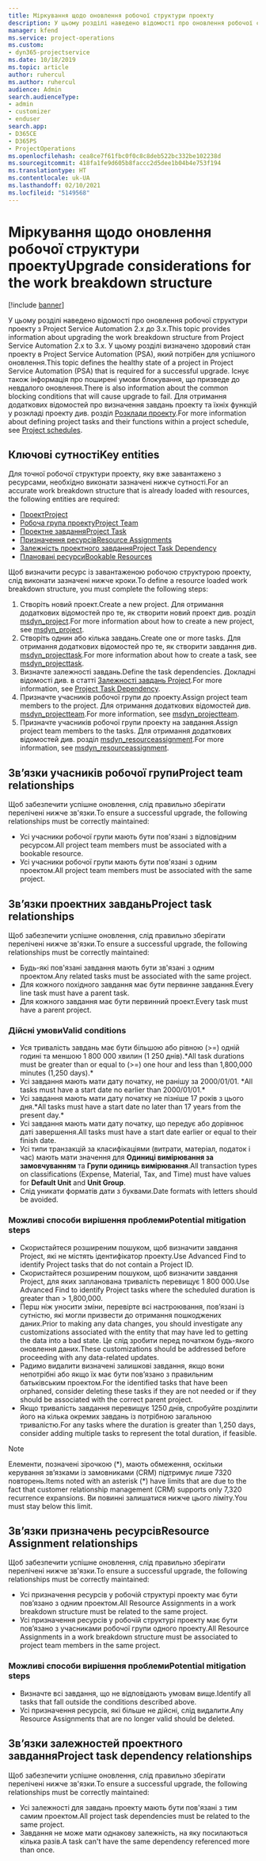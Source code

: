 ```yaml
---
title: Міркування щодо оновлення робочої структури проекту
description: У цьому розділі наведено відомості про оновлення робочої структури проекту з Project Service Automation 2.x до 3.x.
manager: kfend
ms.service: project-operations
ms.custom:
- dyn365-projectservice
ms.date: 10/18/2019
ms.topic: article
author: ruhercul
ms.author: ruhercul
audience: Admin
search.audienceType:
- admin
- customizer
- enduser
search.app:
- D365CE
- D365PS
- ProjectOperations
ms.openlocfilehash: cea8ce7f61fbc0f0c8c8deb522bc332be102238d
ms.sourcegitcommit: 418fa1fe9d605b8faccc2d5dee1b04b4e753f194
ms.translationtype: HT
ms.contentlocale: uk-UA
ms.lasthandoff: 02/10/2021
ms.locfileid: "5149568"
---
```

# <a name="upgrade-considerations-for-the-work-breakdown-structure"></a><span data-ttu-id="9a35a-103">Міркування щодо оновлення робочої структури проекту</span><span class="sxs-lookup"><span data-stu-id="9a35a-103">Upgrade considerations for the work breakdown structure</span></span>

[!include [banner](../includes/psa-now-project-operations.md)]

<span data-ttu-id="9a35a-104">У цьому розділі наведено відомості про оновлення робочої структури проекту з Project Service Automation 2.x до 3.x.</span><span class="sxs-lookup"><span data-stu-id="9a35a-104">This topic provides information about upgrading the work breakdown structure from Project Service Automation 2.x to 3.x.</span></span> <span data-ttu-id="9a35a-105">У цьому розділі визначено здоровий стан проекту в Project Service Automation (PSA), який потрібен для успішного оновлення.</span><span class="sxs-lookup"><span data-stu-id="9a35a-105">This topic defines the healthy state of a project in Project Service Automation (PSA) that is required for a successful upgrade.</span></span> <span data-ttu-id="9a35a-106">Існує також інформація про поширені умови блокування, що призведе до невдалого оновлення.</span><span class="sxs-lookup"><span data-stu-id="9a35a-106">There is also information about the common blocking conditions that will cause upgrade to fail.</span></span> <span data-ttu-id="9a35a-107">Для отримання додаткових відомостей про визначення завдань проекту та їхніх функцій у розкладі проекту див. розділ [Розклади проекту](project-creating.md).</span><span class="sxs-lookup"><span data-stu-id="9a35a-107">For more information about defining project tasks and their functions within a project schedule, see [Project schedules](project-creating.md).</span></span>

## <a name="key-entities"></a><span data-ttu-id="9a35a-108">Ключові сутності</span><span class="sxs-lookup"><span data-stu-id="9a35a-108">Key entities</span></span>
<span data-ttu-id="9a35a-109">Для точної робочої структури проекту, яку вже завантажено з ресурсами, необхідно виконати зазначені нижче сутності.</span><span class="sxs-lookup"><span data-stu-id="9a35a-109">For an accurate work breakdown structure that is already loaded with resources, the following entities are required:</span></span>

- [<span data-ttu-id="9a35a-110">Проект</span><span class="sxs-lookup"><span data-stu-id="9a35a-110">Project</span></span>](https://docs.microsoft.com/dynamics365/customerengagement/on-premises/developer/entities/msdyn_project)
- [<span data-ttu-id="9a35a-111">Робоча група проекту</span><span class="sxs-lookup"><span data-stu-id="9a35a-111">Project Team</span></span>](https://docs.microsoft.com/dynamics365/customerengagement/on-premises/developer/entities/msdyn_projectteam)
- [<span data-ttu-id="9a35a-112">Проектне завдання</span><span class="sxs-lookup"><span data-stu-id="9a35a-112">Project Task</span></span>](https://docs.microsoft.com/dynamics365/customerengagement/on-premises/developer/entities/msdyn_projecttask)
- [<span data-ttu-id="9a35a-113">Призначення ресурсів</span><span class="sxs-lookup"><span data-stu-id="9a35a-113">Resource Assignments</span></span>](https://docs.microsoft.com/dynamics365/customerengagement/on-premises/developer/entities/msdyn_resourceassignment)
- [<span data-ttu-id="9a35a-114">Залежність проектного завдання</span><span class="sxs-lookup"><span data-stu-id="9a35a-114">Project Task Dependency</span></span>](https://docs.microsoft.com/dynamics365/customerengagement/on-premises/developer/entities/msdyn_projecttaskdependency)
- [<span data-ttu-id="9a35a-115">Плановані ресурси</span><span class="sxs-lookup"><span data-stu-id="9a35a-115">Bookable Resources</span></span>](https://docs.microsoft.com/dynamics365/customerengagement/on-premises/developer/entities/bookableresource)

<span data-ttu-id="9a35a-116">Щоб визначити ресурс із завантаженою робочою структурою проекту, слід виконати зазначені нижче кроки.</span><span class="sxs-lookup"><span data-stu-id="9a35a-116">To define a resource loaded work breakdown structure, you must complete the following steps:</span></span>

1. <span data-ttu-id="9a35a-117">Створіть новий проект.</span><span class="sxs-lookup"><span data-stu-id="9a35a-117">Create a new project.</span></span> <span data-ttu-id="9a35a-118">Для отримання додаткових відомостей про те, як створити новий проект див. розділ [msdyn_project](https://docs.microsoft.com/dynamics365/customerengagement/on-premises/developer/entities/msdyn_project).</span><span class="sxs-lookup"><span data-stu-id="9a35a-118">For more information about how to create a new project, see [msdyn_project](https://docs.microsoft.com/dynamics365/customerengagement/on-premises/developer/entities/msdyn_project).</span></span>
2. <span data-ttu-id="9a35a-119">Створіть однин або кілька завдань.</span><span class="sxs-lookup"><span data-stu-id="9a35a-119">Create one or more tasks.</span></span> <span data-ttu-id="9a35a-120">Для отримання додаткових відомостей про те, як створити завдання див. [msdyn_projecttask](https://docs.microsoft.com/dynamics365/customerengagement/on-premises/developer/entities/msdyn_projecttask).</span><span class="sxs-lookup"><span data-stu-id="9a35a-120">For more information about how to create a task, see [msdyn_projecttask](https://docs.microsoft.com/dynamics365/customerengagement/on-premises/developer/entities/msdyn_projecttask).</span></span>
3. <span data-ttu-id="9a35a-121">Визначте залежності завдань.</span><span class="sxs-lookup"><span data-stu-id="9a35a-121">Define the task dependencies.</span></span> <span data-ttu-id="9a35a-122">Докладні відомості див. в статті [Залежності завдань Project](https://docs.microsoft.com/dynamics365/customerengagement/on-premises/developer/entities/msdyn_projecttaskdependency).</span><span class="sxs-lookup"><span data-stu-id="9a35a-122">For more information, see [Project Task Dependency](https://docs.microsoft.com/dynamics365/customerengagement/on-premises/developer/entities/msdyn_projecttaskdependency).</span></span>
4. <span data-ttu-id="9a35a-123">Призначте учасників робочої групи до проекту.</span><span class="sxs-lookup"><span data-stu-id="9a35a-123">Assign project team members to the project.</span></span> <span data-ttu-id="9a35a-124">Для отримання додаткових відомостей див. [msdyn_projectteam](https://docs.microsoft.com/dynamics365/customerengagement/on-premises/developer/entities/msdyn_projectteam).</span><span class="sxs-lookup"><span data-stu-id="9a35a-124">For more information, see [msdyn_projectteam](https://docs.microsoft.com/dynamics365/customerengagement/on-premises/developer/entities/msdyn_projectteam).</span></span>
5. <span data-ttu-id="9a35a-125">Призначте учасників робочої групи проекту на завдання.</span><span class="sxs-lookup"><span data-stu-id="9a35a-125">Assign project team members to the tasks.</span></span> <span data-ttu-id="9a35a-126">Для отримання додаткових відомостей див. розділ [msdyn_resourceassignment](https://docs.microsoft.com/dynamics365/customerengagement/on-premises/developer/entities/msdyn_resourceassignment).</span><span class="sxs-lookup"><span data-stu-id="9a35a-126">For more information, see [msdyn_resourceassignment](https://docs.microsoft.com/dynamics365/customerengagement/on-premises/developer/entities/msdyn_resourceassignment).</span></span>

## <a name="project-team-relationships"></a><span data-ttu-id="9a35a-127">Зв’язки учасників робочої групи</span><span class="sxs-lookup"><span data-stu-id="9a35a-127">Project team relationships</span></span>

<span data-ttu-id="9a35a-128">Щоб забезпечити успішне оновлення, слід правильно зберігати перелічені нижче зв'язки.</span><span class="sxs-lookup"><span data-stu-id="9a35a-128">To ensure a successful upgrade, the following relationships must be correctly maintained:</span></span>
- <span data-ttu-id="9a35a-129">Усі учасники робочої групи мають бути пов'язані з відповідним ресурсом.</span><span class="sxs-lookup"><span data-stu-id="9a35a-129">All project team members must be associated with a bookable resource.</span></span>
- <span data-ttu-id="9a35a-130">Усі учасники робочої групи мають бути пов'язані з одним проектом.</span><span class="sxs-lookup"><span data-stu-id="9a35a-130">All project team members must be associated with the same project.</span></span> 

## <a name="project-task-relationships"></a><span data-ttu-id="9a35a-131">Зв’язки проектних завдань</span><span class="sxs-lookup"><span data-stu-id="9a35a-131">Project task relationships</span></span>
<span data-ttu-id="9a35a-132">Щоб забезпечити успішне оновлення, слід правильно зберігати перелічені нижче зв'язки.</span><span class="sxs-lookup"><span data-stu-id="9a35a-132">To ensure a successful upgrade, the following relationships must be correctly maintained:</span></span>

- <span data-ttu-id="9a35a-133">Будь-які пов'язані завдання мають бути зв'язані з одним проектом.</span><span class="sxs-lookup"><span data-stu-id="9a35a-133">Any related tasks must be associated with the same project.</span></span>
- <span data-ttu-id="9a35a-134">Для кожного похідного завдання має бути первинне завдання.</span><span class="sxs-lookup"><span data-stu-id="9a35a-134">Every line task must have a parent task.</span></span>
- <span data-ttu-id="9a35a-135">Для кожного завдання має бути первинний проект.</span><span class="sxs-lookup"><span data-stu-id="9a35a-135">Every task must have a parent project.</span></span>

### <a name="valid-conditions"></a><span data-ttu-id="9a35a-136">Дійсні умови</span><span class="sxs-lookup"><span data-stu-id="9a35a-136">Valid conditions</span></span>

- <span data-ttu-id="9a35a-137">Уся тривалість завдань має бути більшою або рівною (>=) одній годині та меншою 1 800 000 хвилин (1 250 днів).\*</span><span class="sxs-lookup"><span data-stu-id="9a35a-137">All task durations must be greater than or equal to (>=) one hour and less than 1,800,000 minutes (1,250 days).\*</span></span>
- <span data-ttu-id="9a35a-138">Усі завдання мають мати дату початку, не ранішу за 2000/01/01. \*</span><span class="sxs-lookup"><span data-stu-id="9a35a-138">All tasks must have a start date no earlier than 2000/01/01.\*</span></span>
- <span data-ttu-id="9a35a-139">Усі завдання мають мати дату початку не пізніше 17 років з цього дня.\*</span><span class="sxs-lookup"><span data-stu-id="9a35a-139">All tasks must have a start date no later than 17 years from the present day.\*</span></span>
- <span data-ttu-id="9a35a-140">Усі завдання мають мати дату початку, що передує або дорівнює даті завершення.</span><span class="sxs-lookup"><span data-stu-id="9a35a-140">All tasks must have a start date earlier or equal to their finish date.</span></span>
- <span data-ttu-id="9a35a-141">Усі типи транзакцій за класифікаціями (витрати, матеріал, податок і час) мають мати значення для **Одиниці вимірювання за замовчуванням** та **Групи одиниць вимірювання**.</span><span class="sxs-lookup"><span data-stu-id="9a35a-141">All transaction types on classifications (Expense, Material, Tax, and Time) must have values for **Default Unit** and **Unit Group**.</span></span>
- <span data-ttu-id="9a35a-142">Слід уникати форматів дати з буквами.</span><span class="sxs-lookup"><span data-stu-id="9a35a-142">Date formats with letters should be avoided.</span></span>

### <a name="potential-mitigation-steps"></a><span data-ttu-id="9a35a-143">Можливі способи вирішення проблеми</span><span class="sxs-lookup"><span data-stu-id="9a35a-143">Potential mitigation steps</span></span>
- <span data-ttu-id="9a35a-144">Скористайтеся розширеним пошуком, щоб визначити завдання Project, які не містять ідентифікатор проекту.</span><span class="sxs-lookup"><span data-stu-id="9a35a-144">Use Advanced Find to identify Project tasks that do not contain a Project ID.</span></span>
- <span data-ttu-id="9a35a-145">Скористайтеся розширеним пошуком, щоб визначити завдання Project, для яких запланована тривалість перевищує 1 800 000.</span><span class="sxs-lookup"><span data-stu-id="9a35a-145">Use Advanced Find to identify Project tasks where the scheduled duration is greater than > 1,800,000.</span></span>
- <span data-ttu-id="9a35a-146">Перш ніж уносити зміни, перевірте всі настроювання, пов’язані із сутністю, які могли призвести до отримання пошкоджених даних.</span><span class="sxs-lookup"><span data-stu-id="9a35a-146">Prior to making any data changes, you should investigate any customizations associated with the entity that may have led to getting the data into a bad state.</span></span> <span data-ttu-id="9a35a-147">Це слід зробити перед початком будь-якого оновлення даних.</span><span class="sxs-lookup"><span data-stu-id="9a35a-147">These customizations should be addressed before proceeding with any data-related updates.</span></span>
- <span data-ttu-id="9a35a-148">Радимо видалити визначені залишкові завдання, якщо вони непотрібні або якщо їх має бути пов’язано з правильним батьківським проектом.</span><span class="sxs-lookup"><span data-stu-id="9a35a-148">For the identified tasks that have been orphaned, consider deleting these tasks if they are not needed or if they should be associated with the correct parent project.</span></span>
- <span data-ttu-id="9a35a-149">Якщо тривалість завдання перевищує 1250 днів, спробуйте розділити його на кілька окремих завдань із потрібною загальною тривалістю.</span><span class="sxs-lookup"><span data-stu-id="9a35a-149">For any tasks where the duration is greater than 1,250 days, consider adding multiple tasks to represent the total duration, if feasible.</span></span>

> [!NOTE]
> <span data-ttu-id="9a35a-150">Елементи, позначені зірочкою (\*), мають обмеження, оскільки керування зв’язками із замовниками (CRM) підтримує лише 7320 повторень.</span><span class="sxs-lookup"><span data-stu-id="9a35a-150">Items noted with an asterisk (\*) have limits that are due to the fact that customer relationship management (CRM) supports only 7,320 recurrence expansions.</span></span> <span data-ttu-id="9a35a-151">Ви повинні залишатися нижче цього ліміту.</span><span class="sxs-lookup"><span data-stu-id="9a35a-151">You must stay below this limit.</span></span>

## <a name="resource-assignment-relationships"></a><span data-ttu-id="9a35a-152">Зв’язки призначень ресурсів</span><span class="sxs-lookup"><span data-stu-id="9a35a-152">Resource Assignment relationships</span></span>
<span data-ttu-id="9a35a-153">Щоб забезпечити успішне оновлення, слід правильно зберігати перелічені нижче зв'язки.</span><span class="sxs-lookup"><span data-stu-id="9a35a-153">To ensure a successful upgrade, the following relationships must be correctly maintained:</span></span>

- <span data-ttu-id="9a35a-154">Усі призначення ресурсів у робочій структурі проекту має бути пов’язано з одним проектом.</span><span class="sxs-lookup"><span data-stu-id="9a35a-154">All Resource Assignments in a work breakdown structure must be related to the same project.</span></span>
- <span data-ttu-id="9a35a-155">Усі призначення ресурсів у робочій структурі проекту має бути пов’язано з учасниками робочої групи одного проекту.</span><span class="sxs-lookup"><span data-stu-id="9a35a-155">All Resource Assignments in a work breakdown structure must be associated to project team members in the same project.</span></span>

### <a name="potential-mitigation-steps"></a><span data-ttu-id="9a35a-156">Можливі способи вирішення проблеми</span><span class="sxs-lookup"><span data-stu-id="9a35a-156">Potential mitigation steps</span></span>
- <span data-ttu-id="9a35a-157">Визначте всі завдання, що не відповідають умовам вище.</span><span class="sxs-lookup"><span data-stu-id="9a35a-157">Identify all tasks that fall outside the conditions described above.</span></span>  
- <span data-ttu-id="9a35a-158">Усі призначення ресурсів, які більше не дійсні, слід видалити.</span><span class="sxs-lookup"><span data-stu-id="9a35a-158">Any Resource Assignments that are no longer valid should be deleted.</span></span>

## <a name="project-task-dependency-relationships"></a><span data-ttu-id="9a35a-159">Зв’язки залежностей проектного завдання</span><span class="sxs-lookup"><span data-stu-id="9a35a-159">Project task dependency relationships</span></span>
<span data-ttu-id="9a35a-160">Щоб забезпечити успішне оновлення, слід правильно зберігати перелічені нижче зв'язки.</span><span class="sxs-lookup"><span data-stu-id="9a35a-160">To ensure a successful upgrade, the following relationships must be correctly maintained:</span></span>

- <span data-ttu-id="9a35a-161">Усі залежності для завдань проекту мають бути пов'язані з тим самим проектом.</span><span class="sxs-lookup"><span data-stu-id="9a35a-161">All project task dependencies must be related to the same project.</span></span>
- <span data-ttu-id="9a35a-162">Завдання не може мати однакову залежність, на яку посилаються кілька разів.</span><span class="sxs-lookup"><span data-stu-id="9a35a-162">A task can't have the same dependency referenced more than once.</span></span>
